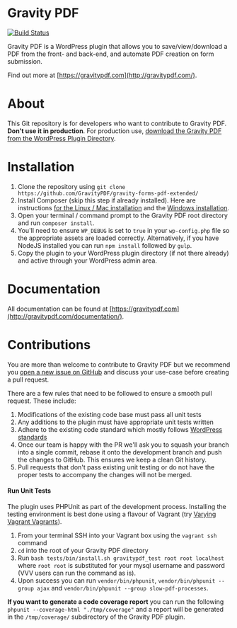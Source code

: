 Gravity PDF
==========================

[![Build Status](https://travis-ci.org/GravityPDF/gravity-forms-pdf-extended.svg?branch=beta)](https://travis-ci.org/GravityPDF/gravity-forms-pdf-extended)

Gravity PDF is a WordPress plugin that allows you to save/view/download a PDF from the front- and back-end, and automate PDF creation on form submission.

Find out more at [https://gravitypdf.com](http://gravitypdf.com/).

# About

This Git repository is for developers who want to contribute to Gravity PDF. **Don't use it in production**. For production use, [download the Gravity PDF from the WordPress Plugin Directory](https://wordpress.org/plugins/gravity-forms-pdf-extended/).

# Installation

1. Clone the repository using `git clone https://github.com/GravityPDF/gravity-forms-pdf-extended/`
1. Install Composer (skip this step if already installed). Here are instructions [for the Linux / Mac installation](https://getcomposer.org/doc/00-intro.md#installation-linux-unix-osx) and the [Windows installation](https://getcomposer.org/doc/00-intro.md#installation-windows).
1. Open your terminal / command prompt to the Gravity PDF root directory and run `composer install`.
1. You'll need to ensure `WP_DEBUG` is set to `true` in your `wp-config.php` file so the appropriate assets are loaded correctly. Alternatively, if you have NodeJS installed you can run `npm install` followed by `gulp`.
1. Copy the plugin to your WordPress plugin directory (if not there already) and active through your WordPress admin area.

# Documentation

All documentation can be found at [https://gravitypdf.com](http://gravitypdf.com/documentation/).

# Contributions

You are more than welcome to contribute to Gravity PDF but we recommend you [open a new issue on GitHub](https://github.com/GravityPDF/gravity-forms-pdf-extended/issues) and discuss your use-case before creating a pull request.

There are a few rules that need to be followed to ensure a smooth pull request. These include:

1. Modifications of the existing code base must pass all unit tests
1. Any additions to the plugin must have appropriate unit tests written
1. Adhere to the existing code standard which mostly follows [WordPress standards](https://make.wordpress.org/core/handbook/best-practices/coding-standards/php/)
1. Once our team is happy with the PR we'll ask you to squash your branch into a single commit, rebase it onto the development branch and push the changes to GitHub. This ensures we keep a clean Git history.
1. Pull requests that don't pass existing unit testing or do not have the proper tests to accompany the changes will not be merged.

#### Run Unit Tests

The plugin uses PHPUnit as part of the development process. Installing the testing environment is best done using a flavour of Vagrant (try [Varying Vagrant Vagrants](https://github.com/Varying-Vagrant-Vagrants/VVV)).

1. From your terminal SSH into your Vagrant box using the `vagrant ssh` command
2. `cd` into the root of your Gravity PDF directory
3. Run `bash tests/bin/install.sh gravitypdf_test root root localhost` where `root root` is substituted for your mysql username and password (VVV users can run the command as is).
4. Upon success you can run `vendor/bin/phpunit`, `vendor/bin/phpunit --group ajax` and `vendor/bin/phpunit --group slow-pdf-processes`.

__If you want to generate a code coverage report__ you can run the following `phpunit --coverage-html "./tmp/coverage"` and a report will be generated in the `/tmp/coverage/` subdirectory of the Gravity PDF plugin.
